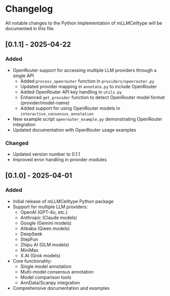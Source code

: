# Changelog

All notable changes to the Python implementation of mLLMCelltype will be documented in this file.

## [0.1.1] - 2025-04-22

### Added
- OpenRouter support for accessing multiple LLM providers through a single API
  - Added `process_openrouter` function in `providers/openrouter.py`
  - Updated provider mapping in `annotate.py` to include OpenRouter
  - Added OpenRouter API key handling in `utils.py`
  - Enhanced `get_provider` function to detect OpenRouter model format (provider/model-name)
  - Added support for using OpenRouter models in `interactive_consensus_annotation`
- New example script `openrouter_example.py` demonstrating OpenRouter integration
- Updated documentation with OpenRouter usage examples

### Changed
- Updated version number to 0.1.1
- Improved error handling in provider modules

## [0.1.0] - 2025-04-01

### Added
- Initial release of mLLMCelltype Python package
- Support for multiple LLM providers:
  - OpenAI (GPT-4o, etc.)
  - Anthropic (Claude models)
  - Google (Gemini models)
  - Alibaba (Qwen models)
  - DeepSeek
  - StepFun
  - Zhipu AI (GLM models)
  - MiniMax
  - X.AI (Grok models)
- Core functionality:
  - Single model annotation
  - Multi-model consensus annotation
  - Model comparison tools
  - AnnData/Scanpy integration
- Comprehensive documentation and examples
